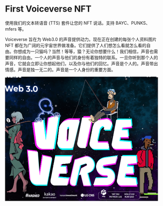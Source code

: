 # First Voiceverse NFT

使用我们的文本转语音 (TTS) 套件让您的 NFT 说话。支持 BAYC、PUNKS、mfers 等。

Voiceverse 旨在为 Web3.0 的声音提供动力。现在正在创建的每张个人资料图片 NFT 都在为广阔的元宇宙世界做准备。它们提供了人们想怎么看就怎么看的自由。你想成为一只猫吗？当然！等等，猿？无论你想要什么！我们相信，声音也需要同样的自由。一个人的声音与他们的身份有着独特的联系。一旦你听到那个人的声音，它就会立即让你想起他们，以及你与他们的回忆。声音是个人的。声音带出情感。声音是独一无二的。声音是一个人身份的重要方面。

![nft](01.png)
